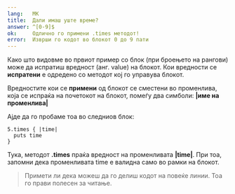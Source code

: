 ```yaml
---
lang:   MK
title:  Дали имаш уште време?
answer: ^[0-9]$
ok:     Одлично го примени .times методот!
error:  Изврши го кодот во блокот 0 до 9 пати
---
```


Како што видовме во првиот пример со блок (при броењето на рангови) може да испратиш вредност (анг. value) на блокот. 
Кои вредности се __испратени__ е одредено со методот кој го управува блокот.

Вредностите кои се __примени__ од блокот се сместени во променлива, која се испраќа на почетокот на блокот,
помеѓу два симболи: __|име на променлива|__

Ајде да го пробаме тоа во следниов блок:

    5.times { |time|
      puts time
    }

Тука, методот __.times__ праќа вредност на променливата __|time|__. При тоа, запомни дека променливата time е валидна само 
во рамки на блокот.

> Примети ли дека можеш да го делиш кодот на повеќе линии. Тоа го прави полесен за читање.
